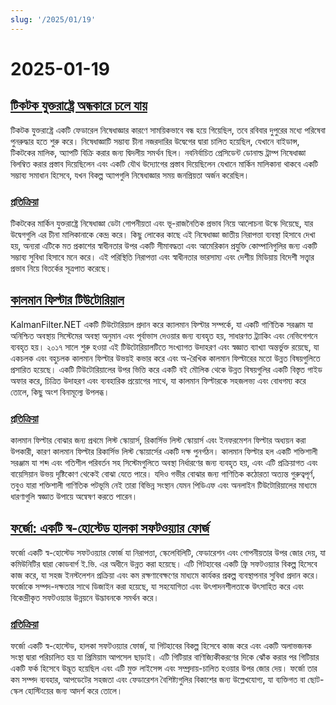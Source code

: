 ```yaml
---
slug: '/2025/01/19'
---
```


# 2025-01-19

## [টিকটক যুক্তরাষ্ট্রে অন্ধকারে চলে যায়](https://techcrunch.com/2025/01/18/tiktok-goes-dark-in-the-u-s/)

টিকটক যুক্তরাষ্ট্রে একটি ফেডারেল নিষেধাজ্ঞার কারণে সাময়িকভাবে বন্ধ হয়ে গিয়েছিল, তবে রবিবার দুপুরের মধ্যে পরিষেবা পুনরুদ্ধার হতে শুরু করে। নিষেধাজ্ঞাটি সম্ভাব্য চীনা নজরদারির উদ্বেগের দ্বারা চালিত হয়েছিল, যেখানে বাইডান্স, টিকটকের মালিক, অ্যাপটি বিক্রি করার জন্য দ্বিদলীয় সমর্থন ছিল। নবনির্বাচিত প্রেসিডেন্ট ডোনাল্ড ট্রাম্প নিষেধাজ্ঞা বিলম্বিত করার প্রস্তাব দিয়েছিলেন এবং একটি যৌথ উদ্যোগের প্রস্তাব দিয়েছিলেন যেখানে মার্কিন মালিকানা থাকবে একটি সম্ভাব্য সমাধান হিসেবে, যখন বিকল্প অ্যাপগুলি নিষেধাজ্ঞার সময় জনপ্রিয়তা অর্জন করেছিল।

### [প্রতিক্রিয়া](https://news.ycombinator.com/item?id=42753396)

টিকটকের মার্কিন যুক্তরাষ্ট্রে নিষেধাজ্ঞা ডেটা গোপনীয়তা এবং ভূ-রাজনৈতিক প্রভাব নিয়ে আলোচনা উস্কে দিয়েছে, যার উদ্বেগগুলি এর চীনা মালিকানাকে কেন্দ্র করে। কিছু লোকের কাছে এই নিষেধাজ্ঞা জাতীয় নিরাপত্তা ব্যবস্থা হিসাবে দেখা হয়, অন্যরা এটিকে মত প্রকাশের স্বাধীনতার উপর একটি সীমাবদ্ধতা এবং আমেরিকান প্রযুক্তি কোম্পানিগুলির জন্য একটি সম্ভাব্য সুবিধা হিসাবে মনে করে। এই পরিস্থিতি নিরাপত্তা এবং স্বাধীনতার ভারসাম্য এবং দেশীয় মিডিয়ায় বিদেশী সত্ত্বার প্রভাব নিয়ে বিতর্কের সূত্রপাত করেছে।

## [কালমান ফিল্টার টিউটোরিয়াল](https://www.kalmanfilter.net/default.aspx)

KalmanFilter.NET একটি টিউটোরিয়াল প্রদান করে ক্যালমান ফিল্টার সম্পর্কে, যা একটি গাণিতিক সরঞ্জাম যা অনিশ্চিত অবস্থায় সিস্টেমের অবস্থা অনুমান এবং পূর্বাভাস দেওয়ার জন্য ব্যবহৃত হয়, সাধারণত ট্র্যাকিং এবং নেভিগেশনে ব্যবহৃত হয়। ২০১৭ সালে শুরু হওয়া এই টিউটোরিয়ালটিতে সংখ্যাগত উদাহরণ এবং স্বজ্ঞাত ব্যাখ্যা অন্তর্ভুক্ত রয়েছে, যা একচলক এবং বহুচলক কালমান ফিল্টার উভয়ই কভার করে এবং অ-রৈখিক কালমান ফিল্টারের মতো উন্নত বিষয়গুলিতে প্রসারিত হয়েছে। একটি টিউটোরিয়ালের উপর ভিত্তি করে একটি বই মৌলিক থেকে উন্নত বিষয়গুলির একটি বিস্তৃত গাইড অফার করে, চিত্রিত উদাহরণ এবং ব্যবহারিক প্রয়োগের সাথে, যা কালমান ফিল্টারকে সহজলভ্য এবং বোধগম্য করে তোলে, কিছু অংশ বিনামূল্যে উপলব্ধ।

### [প্রতিক্রিয়া](https://news.ycombinator.com/item?id=42751690)

কালমান ফিল্টার বোঝার জন্য প্রথমে লিস্ট স্কোয়ার্স, রিকার্সিভ লিস্ট স্কোয়ার্স এবং ইনফরমেশন ফিল্টার অধ্যয়ন করা উপকারী, কারণ কালমান ফিল্টার রিকার্সিভ লিস্ট স্কোয়ার্সের একটি দক্ষ পুনর্গঠন। কালমান ফিল্টার হল একটি শক্তিশালী সরঞ্জাম যা শব্দ এবং গতিশীল পরিবর্তন সহ সিস্টেমগুলিতে অবস্থা নির্ধারণের জন্য ব্যবহৃত হয়, এবং এটি প্রক্রিয়াগত এবং বায়েসিয়ান উভয় দৃষ্টিকোণ থেকেই বোঝা যেতে পারে। যদিও গভীর বোঝার জন্য গাণিতিক কঠোরতা অত্যন্ত গুরুত্বপূর্ণ, তবুও যারা শক্তিশালী গাণিতিক পটভূমি নেই তারা বিভিন্ন সংস্থান যেমন পিডিএফ এবং অনলাইন টিউটোরিয়ালের মাধ্যমে ধারণাগুলি স্বজ্ঞাত উপায়ে অন্বেষণ করতে পারেন।

## [ফর্জো: একটি স্ব-হোস্টেড হালকা সফটওয়্যার ফোর্জ](https://forgejo.org/)

ফর্জো একটি স্ব-হোস্টেড সফটওয়্যার ফোর্জ যা নিরাপত্তা, স্কেলেবিলিটি, ফেডারেশন এবং গোপনীয়তার উপর জোর দেয়, যা কমিউনিটির দ্বারা কোডবার্গ ই.ভি. এর অধীনে উন্নত করা হয়েছে। এটি গিটহাবের একটি ফ্রি সফটওয়্যার বিকল্প হিসেবে কাজ করে, যা সহজ ইনস্টলেশন প্রক্রিয়া এবং কম রক্ষণাবেক্ষণের মাধ্যমে কার্যকর প্রকল্প ব্যবস্থাপনার সুবিধা প্রদান করে। ফর্জোকে সম্পদ-দক্ষতার সাথে ডিজাইন করা হয়েছে, যা সহযোগিতা এবং উৎপাদনশীলতাকে উৎসাহিত করে এবং বিকেন্দ্রীকৃত সফটওয়্যার উন্নয়নে উদ্ভাবনকে সমর্থন করে।

### [প্রতিক্রিয়া](https://news.ycombinator.com/item?id=42753523)

ফর্জো একটি স্ব-হোস্টেড, হালকা সফটওয়্যার ফোর্জ, যা গিটহাবের বিকল্প হিসেবে কাজ করে এবং একটি অলাভজনক সংস্থা দ্বারা পরিচালিত হয় যা প্রিমিয়াম আপসেল ছাড়াই। এটি গিটিয়ার বাণিজ্যিকীকরণের দিকে ঝোঁক করার পর গিটিয়ার একটি ফর্ক হিসেবে উদ্ভূত হয়েছিল এবং এটি মুক্ত লাইসেন্স এবং সম্প্রদায়-চালিত হওয়ার উপর জোর দেয়। ফর্জো তার কম সম্পদ ব্যবহার, আপডেটের সহজতা এবং ফেডারেশন বৈশিষ্ট্যগুলির বিকাশের জন্য উল্লেখযোগ্য, যা ব্যক্তিগত বা ছোট-স্কেল হোস্টিংয়ের জন্য আদর্শ করে তোলে।

<head>
  <meta property="og:title" content="টিকটক যুক্তরাষ্ট্রে অন্ধকারে চলে যায়" />
  <meta property="og:type" content="website" />
  <meta property="og:image" content="https://og.cho.sh/api/og/?title=%E0%A6%9F%E0%A6%BF%E0%A6%95%E0%A6%9F%E0%A6%95%20%E0%A6%AF%E0%A7%81%E0%A6%95%E0%A7%8D%E0%A6%A4%E0%A6%B0%E0%A6%BE%E0%A6%B7%E0%A7%8D%E0%A6%9F%E0%A7%8D%E0%A6%B0%E0%A7%87%20%E0%A6%85%E0%A6%A8%E0%A7%8D%E0%A6%A7%E0%A6%95%E0%A6%BE%E0%A6%B0%E0%A7%87%20%E0%A6%9A%E0%A6%B2%E0%A7%87%20%E0%A6%AF%E0%A6%BE%E0%A6%AF%E0%A6%BC&subheading=%E0%A6%B0%E0%A6%AC%E0%A6%BF%E0%A6%AC%E0%A6%BE%E0%A6%B0%2C%20%E0%A7%A7%E0%A7%AF%20%E0%A6%9C%E0%A6%BE%E0%A6%A8%E0%A7%81%E0%A6%AF%E0%A6%BC%E0%A6%BE%E0%A6%B0%E0%A7%80%2C%20%E0%A7%A8%E0%A7%A6%E0%A7%A8%E0%A7%AB%3A%20%E0%A6%B9%E0%A7%8D%E0%A6%AF%E0%A6%BE%E0%A6%95%E0%A6%BE%E0%A6%B0%20%E0%A6%A8%E0%A6%BF%E0%A6%89%E0%A6%9C%20%E0%A6%B8%E0%A6%BE%E0%A6%B0%E0%A6%B8%E0%A6%82%E0%A6%95%E0%A7%8D%E0%A6%B7%E0%A7%87%E0%A6%AA" />
</head>
